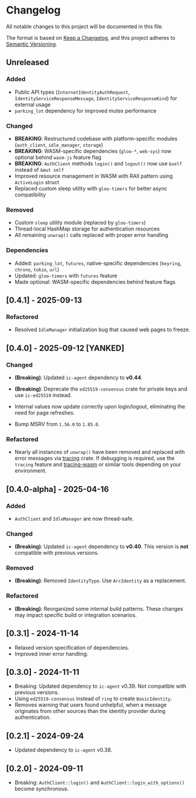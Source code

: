 # Changelog

All notable changes to this project will be documented in this file.

The format is based on [Keep a Changelog](https://keepachangelog.com/en/1.0.0/),
and this project adheres to [Semantic Versioning](https://semver.org/spec/v2.0.0.html).

## Unreleased

### Added

- Public API types (`InternetIdentityAuthRequest`, `IdentityServiceResponseMessage`, `IdentityServiceResponseKind`) for external usage
- `parking_lot` dependency for improved mutex performance

### Changed

- **BREAKING**: Restructured codebase with platform-specific modules (`auth_client`, `idle_manager`, `storage`)
- **BREAKING**: WASM-specific dependencies (`gloo-*`, `web-sys`) now optional behind `wasm-js` feature flag
- **BREAKING**: `AuthClient` methods `login()` and `logout()` now use `&self` instead of `&mut self`
- Improved resource management in WASM with RAII pattern using `ActiveLogin` struct
- Replaced custom sleep utility with `gloo-timers` for better async compatibility

### Removed

- Custom `sleep` utility module (replaced by `gloo-timers`)
- Thread-local HashMap storage for authentication resources
- All remaining `unwrap()` calls replaced with proper error handling

### Dependencies

- Added: `parking_lot`, `futures`, native-specific dependencies (`keyring`, `chrono`, `tokio`, `url`)
- Updated: `gloo-timers` with `futures` feature
- Made optional: WASM-specific dependencies behind feature flags

## [0.4.1] - 2025-09-13

### Refactored

- Resolved `IdleManager` initialization bug that caused web pages to freeze.

## [0.4.0] - 2025-09-12 [YANKED]

### Changed

- **(Breaking)**: Updated `ic-agent` dependency to **v0.44**.

- **(Breaking)**: Deprecate the `ed25519-consensus` crate for private keys and use `ic-ed25519` instead.

- Internal values now update correctly upon login/logout, eliminating the need for page refreshes.

- Bump MSRV from `1.56.0` to `1.85.0`.

### Refactored

- Nearly all instances of `unwrap()` have been removed and replaced with error messages via [tracing](https://crates.io/crates/tracing) crate. If debugging is required, use the `tracing` feature and [tracing-wasm](https://crates.io/crates/tracing-wasm) or similar tools depending on your environment.

## [0.4.0-alpha] - 2025-04-16

### Added

- `AuthClient` and `IdleManager` are now thread-safe.

### Changed

- **(Breaking)**: Updated `ic-agent` dependency to **v0.40**.
  This version is **not** compatible with previous versions.

### Removed

- **(Breaking)**: Removed `IdentityType`.
  Use `ArcIdentity` as a replacement.

### Refactored

- **(Breaking)**: Reorganized some internal build patterns.
  These changes may impact specific build or integration scenarios.

## [0.3.1] - 2024-11-14

- Relaxed version specification of dependencies.
- Improved inner error handling.

## [0.3.0] - 2024-11-11

- Breaking: Updated dependency to `ic-agent` v0.39. Not compatible with previous versions.
- Using `ed25519-consensus` instead of `ring` to create `BasicIdentity`.
- Removes warning that users found unhelpful, when a message originates from other sources than the identity provider during authentication.

## [0.2.1] - 2024-09-24

- Updated dependency to `ic-agent` v0.38.

## [0.2.0] - 2024-09-11

- Breaking: `AuthClient::login()` and `AuthClient::login_with_options()` become synchronous.
